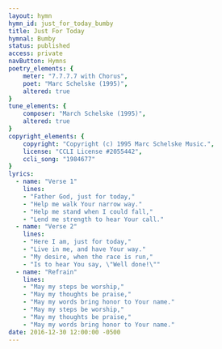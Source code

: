 ```yaml
---
layout: hymn
hymn_id: just_for_today_bumby
title: Just For Today
hymnal: Bumby
status: published
access: private
navButton: Hymns
poetry_elements: {
    meter: "7.7.7.7 with Chorus",
    poet: "Marc Schelske (1995)",
    altered: true
}
tune_elements: {
    composer: "March Schelske (1995)",
    altered: true
}
copyright_elements: {
    copyright: "Copyright (c) 1995 Marc Schelske Music.",
    license: "CCLI License #2055442",
    ccli_song: "1984677"
}
lyrics:
  - name: "Verse 1"
    lines:
    - "Father God, just for today,"
    - "Help me walk Your narrow way."
    - "Help me stand when I could fall,"
    - "Lend me strength to hear Your call."
  - name: "Verse 2"
    lines:
    - "Here I am, just for today,"
    - "Live in me, and have Your way."
    - "My desire, when the race is run,"
    - "Is to hear You say, \"Well done!\""
  - name: "Refrain"
    lines:
    - "May my steps be worship,"
    - "May my thoughts be praise,"
    - "May my words bring honor to Your name."
    - "May my steps be worship,"
    - "May my thoughts be praise,"
    - "May my words bring honor to Your name."
date: 2016-12-30 12:00:00 -0500
---
```

